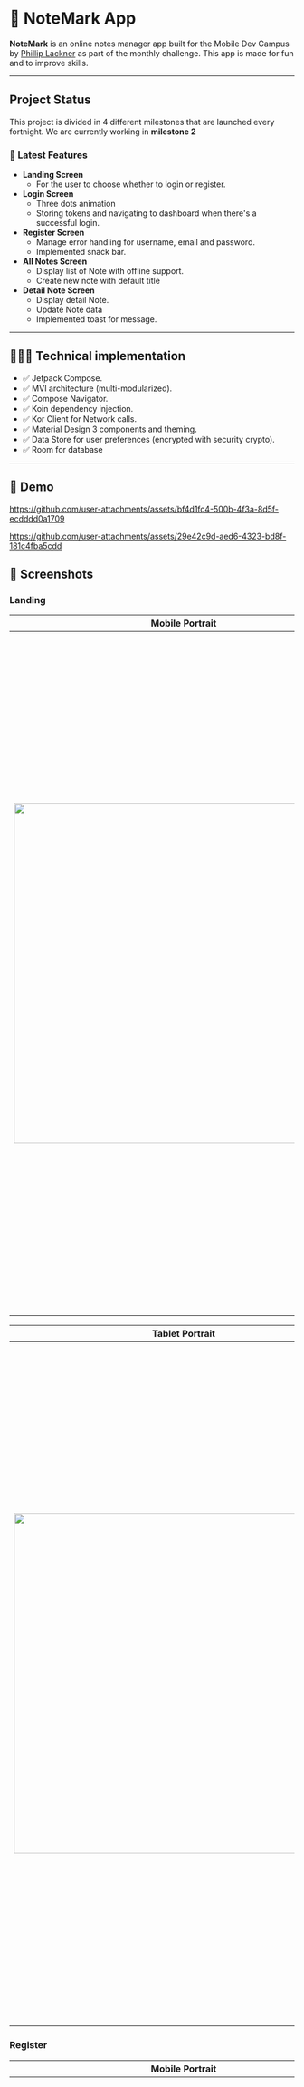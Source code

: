 # 📝 NoteMark App

**NoteMark** is an online notes manager app built for the Mobile Dev Campus by [Phillip Lackner](https://pl-coding.com/campus) as part of the monthly challenge. This app is made for fun and to improve skills.

---

## Project Status

This project is divided in 4 different milestones that are launched every fortnight. 
We are currently working in **milestone 2**

### 🚨 Latest Features ###

- **Landing Screen**
  - For the user to choose whether to login or register.
- **Login Screen**
  - Three dots animation
  - Storing tokens and navigating to dashboard when there's a successful login.
- **Register Screen**
  - Manage error handling for username, email and password.
  - Implemented snack bar.
- **All Notes Screen**
  - Display list of Note with offline support.
  - Create new note with default title
- **Detail Note Screen**
  - Display detail Note.
  - Update Note data
  - Implemented toast for message.

---

## 🧑🏽‍💻 Technical implementation

- ✅ Jetpack Compose.
- ✅ MVI architecture (multi-modularized).
- ✅ Compose Navigator.
- ✅ Koin dependency injection.
- ✅ Kor Client for Network calls.
- ✅ Material Design 3 components and theming.
- ✅ Data Store for user preferences (encrypted with security crypto).
- ✅ Room for database

---

## 🎥 Demo ##

https://github.com/user-attachments/assets/bf4d1fc4-500b-4f3a-8d5f-ecdddd0a1709

https://github.com/user-attachments/assets/29e42c9d-aed6-4323-bd8f-181c4fba5cdd

## 📱 Screenshots ##

### Landing ###

| Mobile Portrait                                                                  | Mobile Landscape                                                                   | 
|----------------------------------------------------------------------------------|------------------------------------------------------------------------------------|
| <img src="assets/screenshots/landing/landing_mobile_portrait.png" width="600" /> | <img src="assets/screenshots/landing/landing_mobile_landscape.png" width="1200" /> | 

| Tablet Portrait                                                                  | Tablet Landscape                                                                   |
|----------------------------------------------------------------------------------|------------------------------------------------------------------------------------|
| <img src="assets/screenshots/landing/landing_tablet_portrait.png" width="600" /> | <img src="assets/screenshots/landing/landing_tablet_landscape.png" width="1200" /> |

### Register ###

| Mobile Portrait                                                                    | Mobile Landscape                                                                     | 
|------------------------------------------------------------------------------------|--------------------------------------------------------------------------------------|
| <img src="assets/screenshots/register/register_mobile_portrait.png" width="600" /> | <img src="assets/screenshots/register/register_mobile_landscape.png" width="1200" /> | 

| Tablet Portrait                                                                    | Tablet Landscape                                                                     |
|------------------------------------------------------------------------------------|--------------------------------------------------------------------------------------|
| <img src="assets/screenshots/register/register_tablet_portrait.png" width="600" /> | <img src="assets/screenshots/register/register_tablet_landscape.png" width="1200" /> |

### Login ###

| Mobile Portrait                                                              | Mobile Landscape                                                               | 
|------------------------------------------------------------------------------|--------------------------------------------------------------------------------|
| <img src="assets/screenshots/login/login_mobile_portrait.png" width="600" /> | <img src="assets/screenshots/login/login_mobile_landscape.png" width="1200" /> | 

| Tablet Portrait                                                              | Tablet Landscape                                                               |
|------------------------------------------------------------------------------|--------------------------------------------------------------------------------|
| <img src="assets/screenshots/login/login_tablet_portrait.png" width="600" /> | <img src="assets/screenshots/login/login_tablet_landscape.png" width="1200" /> |

### All Notes ###

| Mobile Portrait                                                              | Mobile Landscape                                                               | 
|------------------------------------------------------------------------------|--------------------------------------------------------------------------------|
| <img src="assets/screenshots/home/home_mobile_portrait.png" width="600" /> | <img src="assets/screenshots/home/home_mobile_landscape.png" width="1200" /> | 

| Tablet Portrait                                                              | Tablet Landscape                                                               |
|------------------------------------------------------------------------------|--------------------------------------------------------------------------------|
| <img src="assets/screenshots/home/home_tablet_portrait.png" width="600" /> | <img src="assets/screenshots/home/home_tablet_landscape.png" width="1200" /> |

### Detail Notes ###

| Mobile Portrait                                                              | Mobile Landscape                                                               | 
|------------------------------------------------------------------------------|--------------------------------------------------------------------------------|
| <img src="assets/screenshots/detail/detail_mobile_portrait.png" width="600" /> | <img src="assets/screenshots/detail/detail_mobile_landscape.png" width="1200" /> | 

| Tablet Portrait                                                              | Tablet Landscape                                                               |
|------------------------------------------------------------------------------|--------------------------------------------------------------------------------|
| <img src="assets/screenshots/detail/detail_tablet_portrait.png" width="600" /> | <img src="assets/screenshots/detail/detail_tablet_landscape.png" width="1200" /> |

---

## 🪪 License

This project is an open-source and free to use. Feel free to fork and upload your commits.

## Acknowledge

- A deep learning about responsive applications. Designed for tablets and phones (landscape or portrait).
- Feeling more comfortable with Koin dependency injection.
- Ktor as network client 
- Data Store for user preferences.

---
